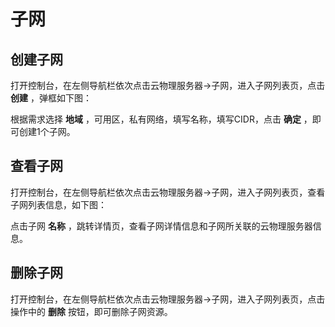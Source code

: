 # 子网

## 创建子网

打开控制台，在左侧导航栏依次点击云物理服务器->子网，进入子网列表页，点击 **创建** ，弹框如下图：<br/>

根据需求选择 **地域** ，可用区，私有网络，填写名称，填写CIDR，点击 **确定** ，即可创建1个子网。

## 查看子网

打开控制台，在左侧导航栏依次点击云物理服务器->子网，进入子网列表页，查看子网列表信息，如下图：<br/>

点击子网 **名称** ，跳转详情页，查看子网详情信息和子网所关联的云物理服务器信息。

## 删除子网

打开控制台，在左侧导航栏依次点击云物理服务器->子网，进入子网列表页，点击操作中的 **删除** 按钮，即可删除子网资源。<br/>





